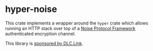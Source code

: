 # hyper-noise

This crate implements a wrapper around the `hyper` crate which allows running an HTTP stack over top of a [Noise Protocol Framework](https://noiseprotocol.org/) authenticated encryption channel.

This library is [sponsored by DLC.Link](https://www.dlc.link/).
